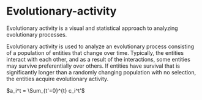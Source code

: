 Evolutionary-activity
=====================

Evolutionary activity is a visual and statistical approach to analyzing evolutionary processes.

Evolutionary activity is used to analyze an evolutionary process consisting of a population of entities that change over time.  Typically, the entities interact with each other, and as a result of the interactions, some entities may survive preferentially over others.  If entities have survival that is significantly longer than a randomly changing population with no selection, the entities acquire evolutionary activity.

$a_i^t = \Sum_{t'=0}^{t} c_i^t'$